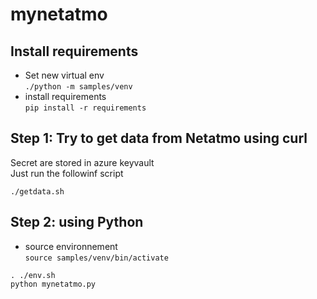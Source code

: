 # mynetatmo

## Install requirements

- Set new virtual env  
`./python -m samples/venv`
- install requirements  
`pip install -r requirements`

## Step 1:  Try to get data from Netatmo using curl

Secret are stored in azure keyvault  
Just run the followinf script

`./getdata.sh`

## Step 2: using Python



- source environnement  
`source samples/venv/bin/activate` 
```
. ./env.sh
python mynetatmo.py
```
